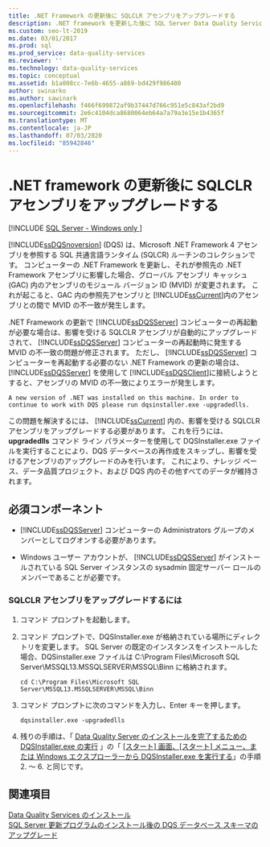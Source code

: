 ```yaml
---
title: .NET Framework の更新後に SQLCLR アセンブリをアップグレードする
description: .NET framework を更新した後に SQL Server Data Quality Services (DQS) で使用される SQLCLR アセンブリを更新する方法について説明します。
ms.custom: seo-lt-2019
ms.date: 03/01/2017
ms.prod: sql
ms.prod_service: data-quality-services
ms.reviewer: ''
ms.technology: data-quality-services
ms.topic: conceptual
ms.assetid: b1a008cc-7e6b-4655-a869-bd429f986400
author: swinarko
ms.author: sawinark
ms.openlocfilehash: f466f699872af9b37447d766c951e5c843af2bd9
ms.sourcegitcommit: 2e6c4104dca8680064eb64a7a79a3e15e1b4365f
ms.translationtype: MT
ms.contentlocale: ja-JP
ms.lasthandoff: 07/03/2020
ms.locfileid: "85942846"
---
```

# <a name="upgrade-sqlclr-assemblies-after-net-framework-update"></a>.NET framework の更新後に SQLCLR アセンブリをアップグレードする

[!INCLUDE [SQL Server - Windows only ](../../includes/applies-to-version/sql-windows-only.md)]

  [!INCLUDE[ssDQSnoversion](../../includes/ssdqsnoversion-md.md)] (DQS) は、Microsoft .NET Framework 4 アセンブリを参照する SQL 共通言語ランタイム (SQLCR) ルーチンのコレクションです。 コンピューターの .NET Framework を更新し、それが参照先の .NET Framework アセンブリに影響した場合、グローバル アセンブリ キャッシュ (GAC) 内のアセンブリのモジュール バージョン ID (MVID) が変更されます。 これが起こると、GAC 内の参照先アセンブリと [!INCLUDE[ssCurrent](../../includes/sscurrent-md.md)]内のアセンブリとの間で MVID の不一致が発生します。  
  
 .NET Framework の更新で [!INCLUDE[ssDQSServer](../../includes/ssdqsserver-md.md)] コンピューターの再起動が必要な場合は、影響を受ける SQLCLR アセンブリが自動的にアップグレードされて、 [!INCLUDE[ssDQSServer](../../includes/ssdqsserver-md.md)] コンピューターの再起動時に発生する MVID の不一致の問題が修正されます。 ただし、 [!INCLUDE[ssDQSServer](../../includes/ssdqsserver-md.md)] コンピューターを再起動する必要のない .NET Framework の更新の場合は、 [!INCLUDE[ssDQSServer](../../includes/ssdqsserver-md.md)] を使用して [!INCLUDE[ssDQSClient](../../includes/ssdqsclient-md.md)]に接続しようとすると、アセンブリの MVID の不一致によりエラーが発生します。  
  
```  
A new version of .NET was installed on this machine. In order to continue to work with DQS please run dqsinstaller.exe -upgradedlls.  
```  
  
 この問題を解決するには、 [!INCLUDE[ssCurrent](../../includes/sscurrent-md.md)] 内の、影響を受ける SQLCLR アセンブリをアップグレードする必要があります。 これを行うには、 **upgradedlls** コマンド ライン パラメーターを使用して DQSInstaller.exe ファイルを実行することにより、DQS データベースの再作成をスキップし、影響を受けるアセンブリのアップグレードのみを行います。 これにより、ナレッジ ベース、データ品質プロジェクト、および DQS 内のその他すべてのデータが維持されます。  
  
## <a name="prerequisites"></a>必須コンポーネント  
  
-   [!INCLUDE[ssDQSServer](../../includes/ssdqsserver-md.md)] コンピューターの Administrators グループのメンバーとしてログオンする必要があります。  
  
-   Windows ユーザー アカウントが、 [!INCLUDE[ssDQSServer](../../includes/ssdqsserver-md.md)] がインストールされている SQL Server インスタンスの sysadmin 固定サーバー ロールのメンバーであることが必要です。  
  
### <a name="to-upgrade-sqlclr-assemblies"></a>SQLCLR アセンブリをアップグレードするには  
  
1.  コマンド プロンプトを起動します。  
  
2.  コマンド プロンプトで、DQSInstaller.exe が格納されている場所にディレクトリを変更します。 SQL Server の既定のインスタンスをインストールした場合、DQSinstaller.exe ファイルは C:\Program Files\Microsoft SQL Server\MSSQL13.MSSQLSERVER\MSSQL\Binn に格納されます。  
  
    ```  
    cd C:\Program Files\Microsoft SQL Server\MSSQL13.MSSQLSERVER\MSSQL\Binn  
    ```  
  
3.  コマンド プロンプトに次のコマンドを入力し、Enter キーを押します。  
  
    ```  
    dqsinstaller.exe -upgradedlls  
    ```  
  
4.  残りの手順は、「 [Data Quality Server のインストールを完了するための DQSInstaller.exe の実行](../../data-quality-services/install-windows/run-dqsinstaller-exe-to-complete-data-quality-server-installation.md#WindowsExplorer) 」の「 [[スタート] 画面、[スタート] メニュー、または Windows エクスプローラーから DQSInstaller.exe を実行する](../../data-quality-services/install-windows/run-dqsinstaller-exe-to-complete-data-quality-server-installation.md)」の手順 2. ～ 6. と同じです。  
  
## <a name="see-also"></a>関連項目  
 [Data Quality Services のインストール](../../data-quality-services/install-windows/install-data-quality-services.md)   
 [SQL Server 更新プログラムのインストール後の DQS データベース スキーマのアップグレード](../../data-quality-services/install-windows/upgrade-dqs-databases-schema-after-installing-sql-server-update.md)  
  
  
